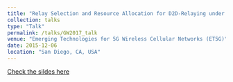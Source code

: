 ```yaml
---
title: "Relay Selection and Resource Allocation for D2D-Relaying under Uplink Cellular Power Control"
collection: talks
type: "Talk"
permalink: /talks/GW2017_talk
venue: "Emerging Technologies for 5G Wireless Cellular Networks (ET5G)"
date: 2015-12-06
location: "San Diego, CA, USA"
---
```

[Check the sildes here](http://dengjunquan.github.io/files/slides/gw15_deng.pdf)